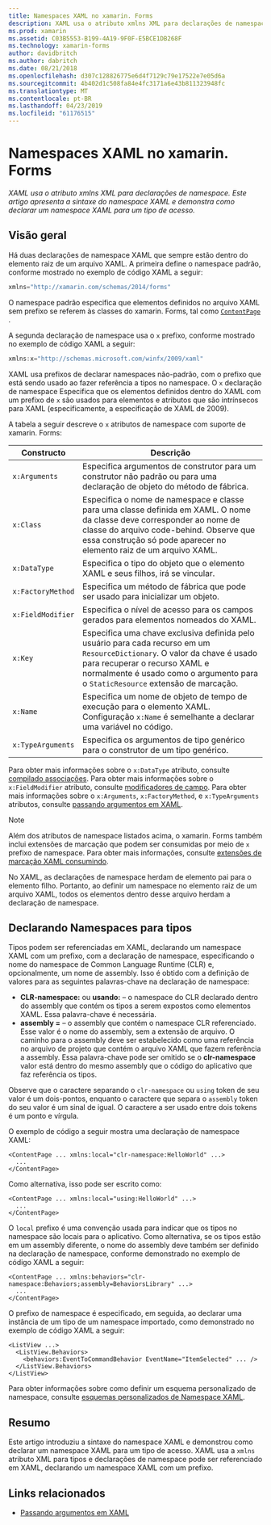 ```yaml
---
title: Namespaces XAML no xamarin. Forms
description: XAML usa o atributo xmlns XML para declarações de namespace. Este artigo apresenta a sintaxe do namespace XAML e demonstra como declarar um namespace XAML para um tipo de acesso.
ms.prod: xamarin
ms.assetid: C03B5553-B199-4A19-9F0F-E5BCE1DB268F
ms.technology: xamarin-forms
author: davidbritch
ms.author: dabritch
ms.date: 08/21/2018
ms.openlocfilehash: d307c128826775e6d4f7129c79e17522e7e05d6a
ms.sourcegitcommit: 4b402d1c508fa84e4fc3171a6e43b811323948fc
ms.translationtype: MT
ms.contentlocale: pt-BR
ms.lasthandoff: 04/23/2019
ms.locfileid: "61176515"
---
```

# <a name="xaml-namespaces-in-xamarinforms"></a>Namespaces XAML no xamarin. Forms

_XAML usa o atributo xmlns XML para declarações de namespace. Este artigo apresenta a sintaxe do namespace XAML e demonstra como declarar um namespace XAML para um tipo de acesso._

## <a name="overview"></a>Visão geral

Há duas declarações de namespace XAML que sempre estão dentro do elemento raiz de um arquivo XAML. A primeira define o namespace padrão, conforme mostrado no exemplo de código XAML a seguir:

```csharp
xmlns="http://xamarin.com/schemas/2014/forms"
```

O namespace padrão especifica que elementos definidos no arquivo XAML sem prefixo se referem às classes do xamarin. Forms, tal como [ `ContentPage` ](xref:Xamarin.Forms.ContentPage).

A segunda declaração de namespace usa o `x` prefixo, conforme mostrado no exemplo de código XAML a seguir:

```csharp
xmlns:x="http://schemas.microsoft.com/winfx/2009/xaml"
```

XAML usa prefixos de declarar namespaces não-padrão, com o prefixo que está sendo usado ao fazer referência a tipos no namespace. O `x` declaração de namespace Especifica que os elementos definidos dentro do XAML com um prefixo de `x` são usados para elementos e atributos que são intrínsecos para XAML (especificamente, a especificação de XAML de 2009).

A tabela a seguir descreve o `x` atributos de namespace com suporte de xamarin. Forms:

|Constructo|Descrição|
|--- |--- |
|`x:Arguments`|Especifica argumentos de construtor para um construtor não padrão ou para uma declaração de objeto do método de fábrica.|
|`x:Class`|Especifica o nome de namespace e classe para uma classe definida em XAML. O nome da classe deve corresponder ao nome de classe do arquivo code-behind. Observe que essa construção só pode aparecer no elemento raiz de um arquivo XAML.|
|`x:DataType`|Especifica o tipo do objeto que o elemento XAML e seus filhos, irá se vincular.|
|`x:FactoryMethod`|Especifica um método de fábrica que pode ser usado para inicializar um objeto.|
|`x:FieldModifier`|Especifica o nível de acesso para os campos gerados para elementos nomeados do XAML.|
|`x:Key`|Especifica uma chave exclusiva definida pelo usuário para cada recurso em um `ResourceDictionary`. O valor da chave é usado para recuperar o recurso XAML e normalmente é usado como o argumento para o `StaticResource` extensão de marcação.|
|`x:Name`|Especifica um nome de objeto de tempo de execução para o elemento XAML. Configuração `x:Name` é semelhante a declarar uma variável no código.|
|`x:TypeArguments`|Especifica os argumentos de tipo genérico para o construtor de um tipo genérico.|

Para obter mais informações sobre o `x:DataType` atributo, consulte [compilado associações](~/xamarin-forms/app-fundamentals/data-binding/compiled-bindings.md). Para obter mais informações sobre o `x:FieldModifier` atributo, consulte [modificadores de campo](~/xamarin-forms/xaml/field-modifiers.md). Para obter mais informações sobre o `x:Arguments`, `x:FactoryMethod`, e `x:TypeArguments` atributos, consulte [passando argumentos em XAML](~/xamarin-forms/xaml/passing-arguments.md).

> [!NOTE]
> Além dos atributos de namespace listados acima, o xamarin. Forms também inclui extensões de marcação que podem ser consumidas por meio de `x` prefixo de namespace. Para obter mais informações, consulte [extensões de marcação XAML consumindo](~/xamarin-forms/xaml/markup-extensions/consuming.md).

No XAML, as declarações de namespace herdam de elemento pai para o elemento filho. Portanto, ao definir um namespace no elemento raiz de um arquivo XAML, todos os elementos dentro desse arquivo herdam a declaração de namespace.

## <a name="declaring-namespaces-for-types"></a>Declarando Namespaces para tipos

Tipos podem ser referenciadas em XAML, declarando um namespace XAML com um prefixo, com a declaração de namespace, especificando o nome do namespace de Common Language Runtime (CLR) e, opcionalmente, um nome de assembly. Isso é obtido com a definição de valores para as seguintes palavras-chave na declaração de namespace:

- **CLR-namespace:** ou **usando:** – o namespace do CLR declarado dentro do assembly que contém os tipos a serem expostos como elementos XAML. Essa palavra-chave é necessária.
- **assembly =** – o assembly que contém o namespace CLR referenciado. Esse valor é o nome do assembly, sem a extensão de arquivo. O caminho para o assembly deve ser estabelecido como uma referência no arquivo de projeto que contém o arquivo XAML que fazem referência a assembly. Essa palavra-chave pode ser omitido se o **clr-namespace** valor está dentro do mesmo assembly que o código do aplicativo que faz referência os tipos.

Observe que o caractere separando o `clr-namespace` ou `using` token de seu valor é um dois-pontos, enquanto o caractere que separa o `assembly` token do seu valor é um sinal de igual. O caractere a ser usado entre dois tokens é um ponto e vírgula.

O exemplo de código a seguir mostra uma declaração de namespace XAML:

```xaml
<ContentPage ... xmlns:local="clr-namespace:HelloWorld" ...>
  ...
</ContentPage>
```

Como alternativa, isso pode ser escrito como:

```xaml
<ContentPage ... xmlns:local="using:HelloWorld" ...>
  ...
</ContentPage>
```

O `local` prefixo é uma convenção usada para indicar que os tipos no namespace são locais para o aplicativo. Como alternativa, se os tipos estão em um assembly diferente, o nome do assembly deve também ser definido na declaração de namespace, conforme demonstrado no exemplo de código XAML a seguir:

```xaml
<ContentPage ... xmlns:behaviors="clr-namespace:Behaviors;assembly=BehaviorsLibrary" ...>
  ...
</ContentPage>
```

O prefixo de namespace é especificado, em seguida, ao declarar uma instância de um tipo de um namespace importado, como demonstrado no exemplo de código XAML a seguir:

```xaml
<ListView ...>
  <ListView.Behaviors>
    <behaviors:EventToCommandBehavior EventName="ItemSelected" ... />
  </ListView.Behaviors>
</ListView>
```

Para obter informações sobre como definir um esquema personalizado de namespace, consulte [esquemas personalizados de Namespace XAML](custom-namespace-schemas.md).

## <a name="summary"></a>Resumo

Este artigo introduziu a sintaxe do namespace XAML e demonstrou como declarar um namespace XAML para um tipo de acesso. XAML usa a `xmlns` atributo XML para tipos e declarações de namespace pode ser referenciado em XAML, declarando um namespace XAML com um prefixo.

## <a name="related-links"></a>Links relacionados

- [Passando argumentos em XAML](~/xamarin-forms/xaml/passing-arguments.md)
